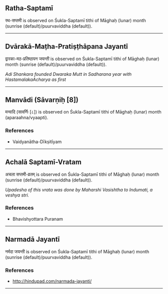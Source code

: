 ## Ratha-Saptamī
रथ-सप्तमी is observed on Śukla-Saptamī tithi of Māghaḥ (lunar) month (sunrise (default)/puurvaviddha (default)).



---
## Dvārakā-Maṭha-Pratiṣṭhāpana Jayantī
द्वारका-मठ-प्रतिष्ठापन जयन्ती is observed on Śukla-Saptamī tithi of Māghaḥ (lunar) month (sunrise (default)/puurvaviddha (default)).

_Adi Shankara founded Dwaraka Mutt in Sadharana year with HastamalakaAcharya as first_

---
## Manvādi (Sāvarṇiḥ [8])
मन्वादि (सावर्णिः [८]) is observed on Śukla-Saptamī tithi of Māghaḥ (lunar) month (aparaahna/vyaapti).


### References
* Vaidyanātha-Dīkṣitīyam


---
## Achalā Saptamī-Vratam
अचला सप्तमी-व्रतम् is observed on Śukla-Saptamī tithi of Māghaḥ (lunar) month (sunrise (default)/puurvaviddha (default)).

_Upadesha of this vrata was done by Maharshi Vasishtha to Indumati, a veshya stri._
### References
* Bhavishyottara Puranam


---
## Narmadā Jayantī
नर्मदा जयन्ती is observed on Śukla-Saptamī tithi of Māghaḥ (lunar) month (sunrise (default)/puurvaviddha (default)).


### References
* http://hindupad.com/narmada-jayanti/


---
